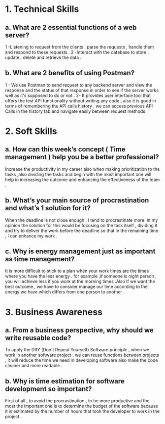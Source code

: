 # 1. Technical Skills

## a. What are 2 essential functions of a web server?

1 -Listening to request from the clients , parse the requests , handle them and respond to these requests .
2 -Interact with the database to store , update , delete and retrieve the data .

## b. What are 2 benefits of using Postman?

1 - We use Postman to send request to any backend server and view the response and the status of that response in order to see if the server works well as it's supposed to do or not .
2- It provides user interface tool that offers the test API functionality without writing any code , also it is good in terms of remembering the API calls history , we can access previous API Calls in the history tab and navigate easily between request methods

# 2. Soft Skills

## a. How can this week’s concept ( Time management ) help you be a better professional?

Increase the productivity in my career also when making prioritization to the tasks ,also dividing the tasks and begin with the most important one will help in increasing the outcome and enhancing the effectiveness of the team .

## b. What’s your main source of procrastination and what’s 1 solution for it?

When the deadline is not close enough , I tend to procrastinate more .In my opinion the solution for this would be focusing on the task itself , dividing it and try to deliver the work before the deadline so that in the remaining time , I can enhance my work .

## c. Why is energy management just as important as time management?

It is more difficult to stick to a plan when your work times are the times where you have the less energy . for example ,if someone is night person , you will achieve less if you work at the morning times .Also If we want the best outcome , we have to consider manage our time according to the energy we have which differs from one person to another .

# 3. Business Awareness

## a. From a business perspective, why should we write reusable code?

To apply the DRY (Don't Repeat Yourself) Software principle , when we work in another software project , we can reuse functions between projects , it will reduce the time we need in developing software also make the code cleaner and more readable .

## b. Why is time estimation for software development so important?

First of all , to avoid the procrastination , to be more productive and the most the important one is to determine the budget of the software because it is estimated by the number of hours that took the developer to work in the project .

